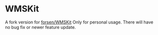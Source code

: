 # WMSKit

A fork version for [forsen/WMSKit](https://github.com/forsen/WMSKit)
Only for personal usage. There will have no bug fix or newer feature update.
